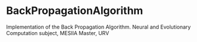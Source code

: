 # BackPropagationAlgorithm
Implementation of the Back Propagation Algorithm. Neural and Evolutionary Computation subject, MESIIA Master, URV 
